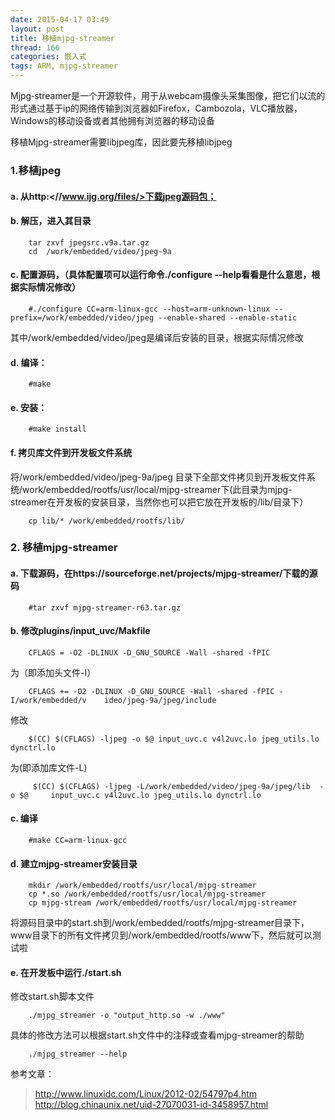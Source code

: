 ```yaml
---
date: 2015-04-17 03:49
layout: post
title: 移植mjpg-streamer
thread: 166
categories: 嵌入式
tags: ARM, mjpg-streamer
---
```


Mjpg‐streamer是一个开源软件，用于从webcam摄像头采集图像，把它们以流的形式通过基于ip的网络传输到浏览器如Firefox，Cambozola，VLC播放器，Windows的移动设备或者其他拥有浏览器的移动设备

移植Mjpg-streamer需要libjpeg库，因此要先移植libjpeg
<!---more--->
### 1.移植jpeg
#### a. 从http:<//www.ijg.org/files/>下载jpeg源码包；
#### b. 解压，进入其目录
        tar zxvf jpegsrc.v9a.tar.gz
        cd  /work/embedded/video/jpeg-9a
#### c. 配置源码，（具体配置项可以运行命令./configure --help看看是什么意思，根据实际情况修改）
        #./configure CC=arm-linux-gcc --host=arm-unknown-linux --prefix=/work/embedded/video/jpeg --enable-shared --enable-static
其中/work/embedded/video/jpeg是编译后安装的目录，根据实际情况修改
#### d. 编译：
        #make
#### e. 安装：
        #make install
#### f. 拷贝库文件到开发板文件系统
将/work/embedded/video/jpeg-9a/jpeg
目录下全部文件拷贝到开发板文件系统/work/embedded/rootfs/usr/local/mjpg-streamer下(此目录为mjpg-streamer在开发板的安装目录，当然你也可以把它放在开发板的/lib/目录下）

        cp lib/* /work/embedded/rootfs/lib/

### 2. 移植mjpg-streamer
#### a. 下载源码，在https://sourceforge.net/projects/mjpg-streamer/下载的源码
        #tar zxvf mjpg-streamer-r63.tar.gz
#### b. 修改plugins/input_uvc/Makfile
        CFLAGS = -O2 -DLINUX -D_GNU_SOURCE -Wall -shared -fPIC
为（即添加头文件-I）

        CFLAGS += -O2 -DLINUX -D_GNU_SOURCE -Wall -shared -fPIC -I/work/embedded/v    ideo/jpeg-9a/jpeg/include

修改

        $(CC) $(CFLAGS) -ljpeg -o $@ input_uvc.c v4l2uvc.lo jpeg_utils.lo dynctrl.lo
为(即添加库文件-L)

         $(CC) $(CFLAGS) -ljpeg -L/work/embedded/video/jpeg-9a/jpeg/lib  -o $@     input_uvc.c v4l2uvc.lo jpeg_utils.lo dynctrl.lo

#### c. 编译
        #make CC=arm-linux-gcc
#### d. 建立mjpg-streamer安装目录
        mkdir /work/embedded/rootfs/usr/local/mjpg-streamer
        cp *.so /work/embedded/rootfs/usr/local/mjpg-streamer
        cp mjpg-stream /work/embedded/rootfs/usr/local/mjpg-streamer
将源码目录中的start.sh到/work/embedded/rootfs/mjpg-streamer目录下，www目录下的所有文件拷贝到/work/embedded/rootfs/www下，然后就可以测试啦
#### e. 在开发板中运行./start.sh
修改start.sh脚本文件

        ./mjpg_streamer -o "output_http.so -w ./www"
具体的修改方法可以根据start.sh文件中的注释或查看mjpg-streamer的帮助

        ./mjpg_streamer --help

参考文章：
><http://www.linuxidc.com/Linux/2012-02/54797p4.htm>
><http://blog.chinaunix.net/uid-27070031-id-3458957.html>

